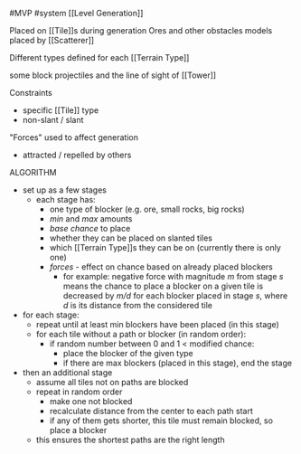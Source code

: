 #MVP
#system [[Level Generation]]

Placed on [[Tile]]s during generation
Ores and other obstacles
models placed by [[Scatterer]]

Different types defined for each [[Terrain Type]]

some block projectiles and the line of sight of [[Tower]]

Constraints
- specific [[Tile]] type
- non-slant / slant

"Forces" used to affect generation
 - attracted / repelled by others


ALGORITHM
- set up as a few stages
    - each stage has:
        - one type of blocker (e.g. ore, small rocks, big rocks)
        - *min* and *max* amounts
        - *base chance* to place
        - whether they can be placed on slanted tiles
        - which [[Terrain Type]]s they can be on (currently there is only one)
        - *forces* - effect on chance based on already placed blockers
            - for example: negative force with magnitude *m* from stage *s* means the chance to place a blocker on a given tile is decreased by *m/d*  for each blocker placed in stage *s*, where *d* is its distance from the considered tile
- for each stage:
    - repeat until at least min blockers have been placed (in this stage)
    - for each tile without a path or blocker (in random order):
        - if random number between 0 and 1 < modified chance:
            - place the blocker of the given type
            - if there are max blockers (placed in this stage), end the stage
- then an additional stage
    - assume all tiles not on paths are blocked
    - repeat in random order
        - make one not blocked
        - recalculate distance from the center to each path start
        - if any of them gets shorter, this tile must remain blocked, so place a blocker
    - this ensures the shortest paths are the right length